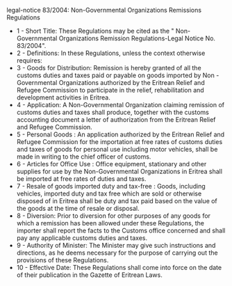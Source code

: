 legal-notice 83&#x2F;2004: Non-Governmental Organizations Remissions Regulations

<ul>
			<li>1 - Short Title: These Regulations may be cited as the &quot; Non-Governmental Organizations Remission Regulations-Legal Notice No. 83&#x2F;2004&quot;.<ul>
			</ul></li>			<li>2 - Definitions: In these Regulations, unless the context otherwise requires:<ul>
			</ul></li>			<li>3 - Goods for Distribution: Remission is hereby granted of all the customs duties and taxes paid or payable on goods imported by Non - Governmental Organizations authorized by the Eritrean Relief and Refugee Commission to participate in the relief, rehabilitation and development activities in Eritrea. <ul>
			</ul></li>			<li>4 - Application: A Non-Governmental Organization claiming remission of customs duties and taxes shall produce, together with the customs accounting document a letter of authorization from the Eritrean Relief and Refugee Commission.<ul>
			</ul></li>			<li>5 - Personal Goods : An application authorized by the Eritrean Relief and Refugee Commission for the importation at free rates of customs duties and taxes of goods for personal use including motor vehicles, shall be made in writing to the chief officer of customs. <ul>
			</ul></li>			<li>6 - Articles for Office Use : Office equipment, stationary and other supplies for use by the Non-Governmental Organizations in Eritrea shall be imported at free rates of duties and taxes. <ul>
			</ul></li>			<li>7 - Resale of goods imported duty and tax-free : Goods, including vehicles, imported duty and tax free which are sold or otherwise disposed of in Eritrea shall be duty and tax paid based on the value of the goods at the time of resale or disposal. <ul>
			</ul></li>			<li>8 - Diversion: Prior to diversion for other purposes of any goods for which a remission has been allowed under these Regulations, the importer shall report the facts to the Customs office concerned and shall pay any applicable customs duties and taxes.<ul>
			</ul></li>			<li>9 - Authority of Minister: The Minister may give such instructions and directions, as he deems necessary for the purpose of carrying out the provisions of these Regulations.<ul>
			</ul></li>			<li>10 - Effective Date: These Regulations shall come into force on the date of their publication in the Gazette of Eritrean Laws.<ul>
			</ul></li></ul>